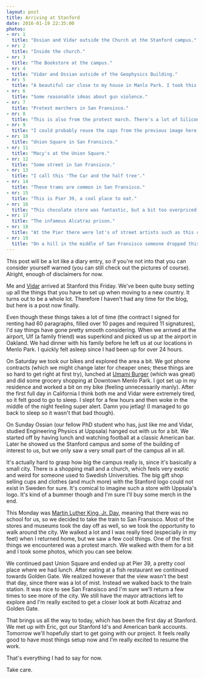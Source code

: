 ```yaml
---
layout: post
title: Arriving at Stanford
date: 2016-01-19 22:35:00
photos:
- nr: 1
  title: "Ossian and Vidar outside the Church at the Stanford campus."
- nr: 2
  title: "Inside the church."
- nr: 3
  title: "The Bookstore at the campus."
- nr: 4
  title: "Vidar and Ossian outside of the Geophysics Building."
- nr: 5
  title: "A beautiful car close to my house in Manlo Park. I took this on the way to Stanford."
- nr: 6
  title: "Some reasonable ideas about gun violence."
- nr: 7
  title: "Protest marchers in San Fransisco."
- nr: 8
  title: "This is also from the protest march. There's a lot of Silicon Valley in this one."
- nr: 9
  title: "I could probably reuse the caps from the previous image here."
- nr: 10
  title: "Union Square in San Fransisco."
- nr: 11
  title: "Macy's at the Union Square."
- nr: 12
  title: "Some street in San Fransisco."
- nr: 13
  title: "I call this 'The Car and the half tree'."
- nr: 14
  title: "These trams are common in San Fransisco."
- nr: 15
  title: "This is Pier 39, a cool place to eat."
- nr: 16
  title: "This chocolate store was fantastic, but a bit too overpriced for us to buy anything."
- nr: 17
  title: "The infamous Alcatraz prison."
- nr: 18
  title: "At the Pier there were lot's of street artists such as this clown."
- nr: 19
  title: "On a hill in the middle of San Fransisco someone dropped this house. I could live there of I could ever afford it (I could not)."
---
```


This post will be a lot like a diary entry, so if you're not into that you can consider yourself warned (you can still check out the pictures of course). Alright, enough of disclaimers for now.

Me and [Vidar](https://www.facebook.com/vidar.stiernstrom?ref=ts&fref=ts) arrived at Stanford this Friday. We've been quite busy setting up all the things that you have to set up when moving to a new country. It turns out to be a whole lot. Therefore I haven't had any time for the blog, but here is a post now finally. 

Even though these things takes a lot of time (the contract I signed for renting had 60 paragraphs, filled over 10 pages and required 11 signatures), I'd say things have gone pretty smooth considering. When we arrived at the airport, Ulf (a family friend) was superkind and picked us up at the airport in Oakland. We had dinner with his family before he left us at our locations in Menlo Park. I quickly felt asleep since I had been up for over 24 hours.

On Saturday we took our bikes and explored the area a bit. We got phone contracts (which we might change later for cheaper ones; these things are so hard to get right at first try), lunched at [Umami Burger](https://www.umamiburger.com) (which was great) and did some grocery shopping at Downtown Menlo Park. I got set up in my residence and worked a bit on my bike (feeling unnecessarily manly). After the first full day in California I think both me and Vidar were extremely tired, so it felt  good to go to sleep. I slept for a few hours and then woke in the middle of the night feeling super alert. Damn you jetlag! (I managed to go back to sleep so it wasn't that bad though).

On Sunday Ossian (our fellow PhD student who has, just like me and Vidar, studied Engineering Physics at Uppsala) hanged out with us for a bit. We started off by having lunch and watching football at a classic American bar. Later he showed us the Stanford campus and some of the building of interest to us, but we only saw a very small part of the campus all in all. 

It's actually hard to grasp how big the campus really is, since it's basically a small city. There is a shopping mall and a church, which feels very exotic and weird for someone used to Swedish Universities. The big gift shop selling cups and clothes (and much more) with the Stanford logo could not exist in Sweden for sure. It's comical to imagine such a store with Uppsala's logo. It's kind of a bummer though and I'm sure I'll buy some merch in the end.

This Monday was [Martin Luther King, Jr. Day](https://en.wikipedia.org/wiki/Martin_Luther_King,_Jr._Day), meaning that there was no school for us, so we decided to take the train to San Fransisco. Most of the stores and museums took the day off as well, so we took the opportunity to walk around the city. We walked a lot and I was really tired (especially in my feet) when I returned home, but we saw a few cool things. One of the first things we encountered was a protest march. We walked with them for a bit and I took some photos, which you can see below. 

We continued past Union Square and ended up at Pier 39, a pretty cool place where we had lunch. After eating at a fish restaurant we continued towards Golden Gate. We realized however that the view wasn't the best that day, since there was a lot of mist. Instead we walked back to the train station. It was nice to see San Fransisco and I'm sure we'll return a few times to see more of the city. We still have the mayor attractions left to explore and I'm really excited to get a closer look at both Alcatraz and Golden Gate.

That brings us all the way to today, which has been the first day at Stanford. We met up with Eric, got our Stanford Id's and American bank accounts. Tomorrow we'll hopefully start to get going with our project. It feels really good to have most things setup now and I'm really excited to resume the work. 

That's everything I had to say for now.

Take care.
